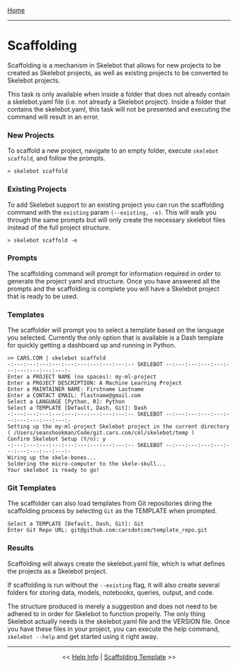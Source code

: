 [Home](index.md)

---

# Scaffolding

Scaffolding is a mechanism in Skelebot that allows for new projects to be created as Skelebot projects, as well as existing projects to be converted to Skelebot projects.

This task is only available when inside a folder that does not already contain a skelebot.yaml file (i.e. not already a Skelebot project). Inside a folder that contains the skelebot.yaml, this task will not be presented and executing the command will result in an error.

### New Projects
To scaffold a new project, navigate to an empty folder, execute `skelebot scaffold`, and follow the prompts.

```
> skelebot scaffold
```

### Existing Projects
To add Skelebot support to an existing project you can run the scaffolding command with the `existing` param `(--existing, -e)`. This will walk you through the same prompts but will only create the necessary skelebot files instead of the full project structure.

```
> skelebot scaffold -e
```

### Prompts
The scaffolding command will prompt for information required in order to generate the project yaml and structure. Once you have answered all the prompts and the scaffolding is complete you will have a Skelebot project that is ready to be used.

### Templates
The scaffolder will prompt you to select a template based on the language you selected. Currently the only option that is available is a Dash template for quickly getting a dashboard up and running in Python.

```
>> CARS.COM | skelebot scaffold
-:---:---:---:---:---:---:---:---:---:-- SKELEBOT --:---:---:---:---:---:---:---:---:---:-
Enter a PROJECT NAME (no spaces): my-ml-project
Enter a PROJECT DESCRIPTION: A Machine Learning Project
Enter a MAINTAINER NAME: Firstname Lastname
Enter a CONTACT EMAIL: flastname@gmail.com
Select a LANGUAGE [Python, R]: Python
Select a TEMPLATE [Default, Dash, Git]: Dash
-:---:---:---:---:---:---:---:---:---:-- SKELEBOT --:---:---:---:---:---:---:---:---:---:-
Setting up the my-ml-project Skelebot project in the current directory
( /Users/seanshookman/Code/git.cars.com/cml/skelebot/temp )
Confirm Skelebot Setup (Y/n): y
-:---:---:---:---:---:---:---:---:---:-- SKELEBOT --:---:---:---:---:---:---:---:---:---:-
Wiring up the skele-bones...
Soldering the micro-computer to the skele-skull...
Your skelebot is ready to go!
```

### Git Templates
The scaffolder can also load templates from Git repositories diring the scaffolding process by selecting `Git` as the TEMPLATE when prompted.

```
Select a TEMPLATE [Default, Dash, Git]: Git
Enter Git Repo URL: git@github.com:carsdotcom/template_repo.git
```

### Results
Scaffolding will always create the skelebot.yaml file, which is what defines the projects as a Skelebot project.

If scaffolding is run without the `--existing` flag, it will also create several folders for storing data, models, notebooks,  queries, output, and code.

The structure produced is merely a suggestion and does not need to be adhered to in order for Skelebot to function properly. The only thing Skelebot actually needs is the skelebot.yaml file and the VERSION file. Once you have these files in your project, you can execute the help command, `skelebot --help` and get started using it right away.

---

<center><< <a href="help-info.html">Help Info</a>  |  <a href="template.html">Scaffolding Template</a> >></center>
